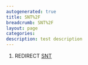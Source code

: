 ```yaml
---
autogenerated: true
title: SNT%2F
breadcrumb: SNT%2F
layout: page
categories: 
description: test description
---
```


1.  REDIRECT [SNT](SNT)
